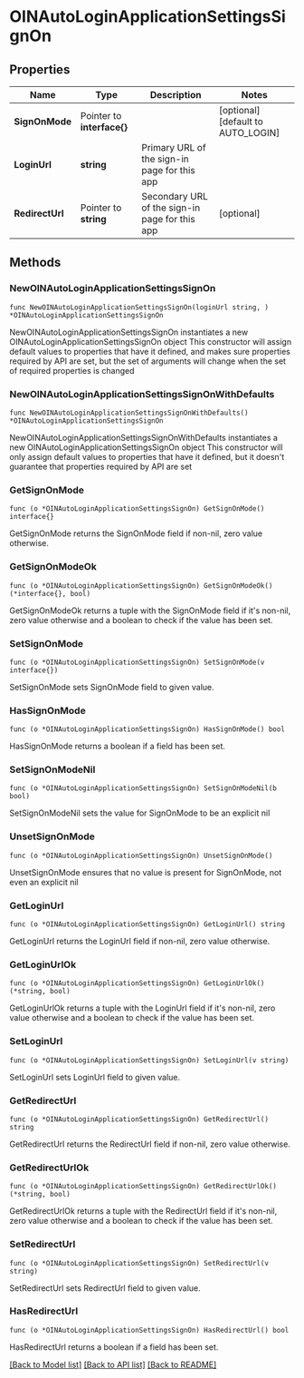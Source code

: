 # OINAutoLoginApplicationSettingsSignOn

## Properties

Name | Type | Description | Notes
------------ | ------------- | ------------- | -------------
**SignOnMode** | Pointer to **interface{}** |  | [optional] [default to AUTO_LOGIN]
**LoginUrl** | **string** | Primary URL of the sign-in page for this app | 
**RedirectUrl** | Pointer to **string** | Secondary URL of the sign-in page for this app | [optional] 

## Methods

### NewOINAutoLoginApplicationSettingsSignOn

`func NewOINAutoLoginApplicationSettingsSignOn(loginUrl string, ) *OINAutoLoginApplicationSettingsSignOn`

NewOINAutoLoginApplicationSettingsSignOn instantiates a new OINAutoLoginApplicationSettingsSignOn object
This constructor will assign default values to properties that have it defined,
and makes sure properties required by API are set, but the set of arguments
will change when the set of required properties is changed

### NewOINAutoLoginApplicationSettingsSignOnWithDefaults

`func NewOINAutoLoginApplicationSettingsSignOnWithDefaults() *OINAutoLoginApplicationSettingsSignOn`

NewOINAutoLoginApplicationSettingsSignOnWithDefaults instantiates a new OINAutoLoginApplicationSettingsSignOn object
This constructor will only assign default values to properties that have it defined,
but it doesn't guarantee that properties required by API are set

### GetSignOnMode

`func (o *OINAutoLoginApplicationSettingsSignOn) GetSignOnMode() interface{}`

GetSignOnMode returns the SignOnMode field if non-nil, zero value otherwise.

### GetSignOnModeOk

`func (o *OINAutoLoginApplicationSettingsSignOn) GetSignOnModeOk() (*interface{}, bool)`

GetSignOnModeOk returns a tuple with the SignOnMode field if it's non-nil, zero value otherwise
and a boolean to check if the value has been set.

### SetSignOnMode

`func (o *OINAutoLoginApplicationSettingsSignOn) SetSignOnMode(v interface{})`

SetSignOnMode sets SignOnMode field to given value.

### HasSignOnMode

`func (o *OINAutoLoginApplicationSettingsSignOn) HasSignOnMode() bool`

HasSignOnMode returns a boolean if a field has been set.

### SetSignOnModeNil

`func (o *OINAutoLoginApplicationSettingsSignOn) SetSignOnModeNil(b bool)`

 SetSignOnModeNil sets the value for SignOnMode to be an explicit nil

### UnsetSignOnMode
`func (o *OINAutoLoginApplicationSettingsSignOn) UnsetSignOnMode()`

UnsetSignOnMode ensures that no value is present for SignOnMode, not even an explicit nil
### GetLoginUrl

`func (o *OINAutoLoginApplicationSettingsSignOn) GetLoginUrl() string`

GetLoginUrl returns the LoginUrl field if non-nil, zero value otherwise.

### GetLoginUrlOk

`func (o *OINAutoLoginApplicationSettingsSignOn) GetLoginUrlOk() (*string, bool)`

GetLoginUrlOk returns a tuple with the LoginUrl field if it's non-nil, zero value otherwise
and a boolean to check if the value has been set.

### SetLoginUrl

`func (o *OINAutoLoginApplicationSettingsSignOn) SetLoginUrl(v string)`

SetLoginUrl sets LoginUrl field to given value.


### GetRedirectUrl

`func (o *OINAutoLoginApplicationSettingsSignOn) GetRedirectUrl() string`

GetRedirectUrl returns the RedirectUrl field if non-nil, zero value otherwise.

### GetRedirectUrlOk

`func (o *OINAutoLoginApplicationSettingsSignOn) GetRedirectUrlOk() (*string, bool)`

GetRedirectUrlOk returns a tuple with the RedirectUrl field if it's non-nil, zero value otherwise
and a boolean to check if the value has been set.

### SetRedirectUrl

`func (o *OINAutoLoginApplicationSettingsSignOn) SetRedirectUrl(v string)`

SetRedirectUrl sets RedirectUrl field to given value.

### HasRedirectUrl

`func (o *OINAutoLoginApplicationSettingsSignOn) HasRedirectUrl() bool`

HasRedirectUrl returns a boolean if a field has been set.


[[Back to Model list]](../README.md#documentation-for-models) [[Back to API list]](../README.md#documentation-for-api-endpoints) [[Back to README]](../README.md)


